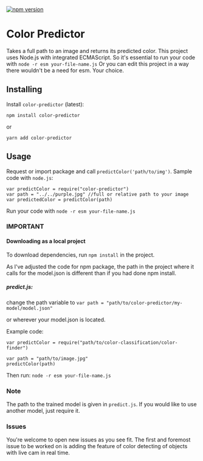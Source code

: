 [![npm version](https://badge.fury.io/js/color-predictor.svg)](https://www.npmjs.com/package/color-predictor)
# Color Predictor
Takes a full path to an image and returns its predicted color.
This project uses Node.js with integrated ECMAScript. So it's essential to run your code with `node -r esm your-file-name.js`
Or you can edit this project in a way there wouldn't be a need for esm. Your choice.

## Installing
Install `color-predictor` (latest):
```
npm install color-predictor
```
or
```
yarn add color-predictor
```
## Usage
Request or import package and call `predictColor('path/to/img')`. Sample code with `node.js`:
```
var predictColor = require("color-predictor")
var path = "../../purple.jpg" //full or relative path to your image
var predictedColor = predictColor(path)
```
Run your code with `node -r esm your-file-name.js`

### IMPORTANT
#### Downloading as a local project
To download dependencies, run
```npm install```
in the project.

As I've adjusted the code for npm package, the path in the project where it calls for the model.json is different than if you had done npm install.

##### predict.js:
change the path variable to
```var path = "path/to/color-predictor/my-model/model.json"```

or wherever your model.json is located.

Example code:

```
var predictColor = require("path/to/color-classification/color-finder")

var path = "path/to/image.jpg"
predictColor(path)
```
Then run:
```node -r esm your-file-name.js```


### Note

The path to the trained model is given in `predict.js`. If you would like to use another model, just require it.

### Issues
You're welcome to open new issues as you see fit. The first and foremost issue to be worked on is adding the feature of color detecting of objects with live cam in real time.

